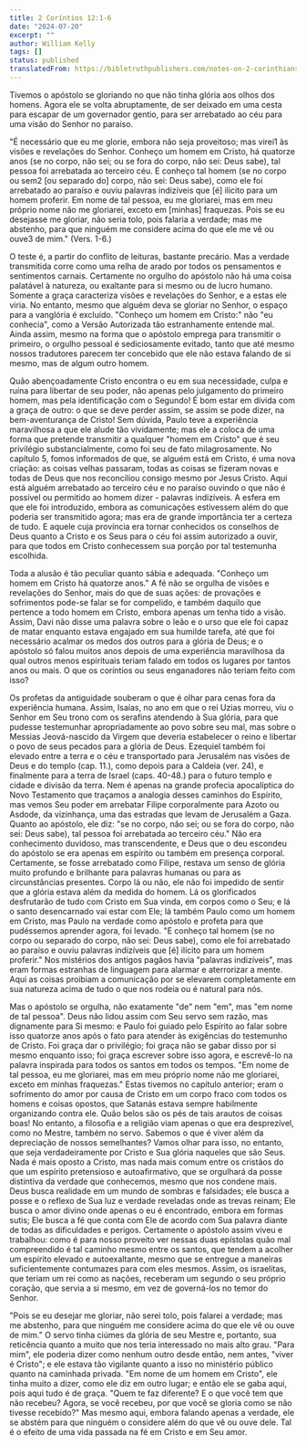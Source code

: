 ```yaml
---
title: 2 Coríntios 12:1-6
date: "2024-07-20"
excerpt: ""
author: William Kelly
tags: []
status: published
translatedFrom: https://bibletruthpublishers.com/notes-on-2-corinthians-12-1-6/william-kelly-wk/w-kelly/lac143224-lub-16163-5
---
```


Tivemos o apóstolo se gloriando no que não tinha glória aos olhos dos
homens. Agora ele se volta abruptamente, de ser deixado em uma cesta
para escapar de um governador gentio, para ser arrebatado ao céu para
uma visão do Senhor no paraíso.

"É necessário que eu me glorie, embora não seja proveitoso; mas virei1
às visões e revelações do Senhor. Conheço um homem em Cristo, há
quatorze anos (se no corpo, não sei; ou se fora do corpo, não sei: Deus
sabe), tal pessoa foi arrebatada ao terceiro céu. E conheço tal homem
(se no corpo ou sem2 \[ou separado do\] corpo, não sei: Deus sabe), como
ele foi arrebatado ao paraíso e ouviu palavras indizíveis que \[é\]
ilícito para um homem proferir. Em nome de tal pessoa, eu me gloriarei,
mas em meu próprio nome não me gloriarei, exceto em \[minhas\]
fraquezas. Pois se eu desejasse me gloriar, não seria tolo, pois falaria
a verdade; mas me abstenho, para que ninguém me considere acima do que
ele me vê ou ouve3 de mim." (Vers. 1-6.)

O teste é, a partir do conflito de leituras, bastante precário. Mas a
verdade transmitida corre como uma relha de arado por todos os
pensamentos e sentimentos carnais. Certamente no orgulho do apóstolo não
há uma coisa palatável à natureza, ou exaltante para si mesmo ou de
lucro humano. Somente a graça caracteriza visões e revelações do Senhor,
e a estas ele viria. No entanto, mesmo que alguém deva se gloriar no
Senhor, o espaço para a vanglória é excluído. "Conheço um homem em
Cristo:" não "eu conhecia", como a Versão Autorizada tão estranhamente
entende mal. Ainda assim, mesmo na forma que o apóstolo emprega para
transmitir o primeiro, o orgulho pessoal é sediciosamente evitado, tanto
que até mesmo nossos tradutores parecem ter concebido que ele não estava
falando de si mesmo, mas de algum outro homem.

Quão abençoadamente Cristo encontra o eu em sua necessidade, culpa e
ruína para libertar de seu poder, não apenas pelo julgamento do primeiro
homem, mas pela identificação com o Segundo! É bom estar em dívida com a
graça de outro: o que se deve perder assim, se assim se pode dizer, na
bem-aventurança de Cristo! Sem dúvida, Paulo teve a experiência
maravilhosa a que ele alude tão vividamente; mas ele a coloca de uma
forma que pretende transmitir a qualquer "homem em Cristo" que é seu
privilégio substancialmente, como foi seu de fato milagrosamente. No
capítulo 5, fomos informados de que, se alguém está em Cristo, é uma
nova criação: as coisas velhas passaram, todas as coisas se fizeram
novas e todas de Deus que nos reconciliou consigo mesmo por Jesus
Cristo. Aqui está alguém arrebatado ao terceiro céu e no paraíso ouvindo
o que não é possível ou permitido ao homem dizer - palavras indizíveis.
A esfera em que ele foi introduzido, embora as comunicações estivessem
além do que poderia ser transmitido agora; mas era de grande importância
ter a certeza de tudo. E aquele cuja província era tornar conhecidos os
conselhos de Deus quanto a Cristo e os Seus para o céu foi assim
autorizado a ouvir, para que todos em Cristo conhecessem sua porção por
tal testemunha escolhida.

Toda a alusão é tão peculiar quanto sábia e adequada. "Conheço um homem
em Cristo há quatorze anos." A fé não se orgulha de visões e revelações
do Senhor, mais do que de suas ações: de provações e sofrimentos pode-se
falar se for compelido, e também daquilo que pertence a todo homem em
Cristo, embora apenas um tenha tido a visão. Assim, Davi não disse uma
palavra sobre o leão e o urso que ele foi capaz de matar enquanto estava
engajado em sua humilde tarefa, até que foi necessário acalmar os medos
dos outros para a glória de Deus; e o apóstolo só falou muitos anos
depois de uma experiência maravilhosa da qual outros menos espirituais
teriam falado em todos os lugares por tantos anos ou mais. O que os
coríntios ou seus enganadores não teriam feito com isso?

Os profetas da antiguidade souberam o que é olhar para cenas fora da
experiência humana. Assim, Isaías, no ano em que o rei Uzias morreu, viu
o Senhor em Seu trono com os serafins atendendo à Sua glória, para que
pudesse testemunhar apropriadamente ao povo sobre seu mal, mas sobre o
Messias Jeová-nascido da Virgem que deveria estabelecer o reino e
libertar o povo de seus pecados para a glória de Deus. Ezequiel também
foi elevado entre a terra e o céu e transportado para Jerusalém nas
visões de Deus e do templo (cap. 11.), como depois para a Caldeia (ver.
24), e finalmente para a terra de Israel (caps. 40-48.) para o futuro
templo e cidade e divisão da terra. Nem é apenas na grande profecia
apocalíptica do Novo Testamento que traçamos a analogia desses caminhos
do Espírito, mas vemos Seu poder em arrebatar Filipe corporalmente para
Azoto ou Asdode, da vizinhança, uma das estradas que levam de Jerusalém
a Gaza. Quanto ao apóstolo, ele diz: "se no corpo, não sei; ou se fora
do corpo, não sei: Deus sabe), tal pessoa foi arrebatada ao terceiro
céu." Não era conhecimento duvidoso, mas transcendente, e Deus que o deu
escondeu do apóstolo se era apenas em espírito ou também em presença
corporal. Certamente, se fosse arrebatado como Filipe, restava um senso
de glória muito profundo e brilhante para palavras humanas ou para as
circunstâncias presentes. Corpo lá ou não, ele não foi impedido de
sentir que a glória estava além da medida do homem. Lá os glorificados
desfrutarão de tudo com Cristo em Sua vinda, em corpos como o Seu; e lá
o santo desencarnado vai estar com Ele; lá também Paulo como um homem em
Cristo, mas Paulo na verdade como apóstolo e profeta para que pudéssemos
aprender agora, foi levado. "E conheço tal homem (se no corpo ou
separado do corpo, não sei: Deus sabe), como ele foi arrebatado ao
paraíso e ouviu palavras indizíveis que \[é\] ilícito para um homem
proferir." Nos mistérios dos antigos pagãos havia "palavras indizíveis",
mas eram formas estranhas de linguagem para alarmar e aterrorizar a
mente. Aqui as coisas proibiam a comunicação por se elevarem
completamente em sua natureza acima de tudo o que nos rodeia ou é
natural para nós.

Mas o apóstolo se orgulha, não exatamente "de" nem "em", mas "em nome de
tal pessoa". Deus não lidou assim com Seu servo sem razão, mas
dignamente para Si mesmo: e Paulo foi guiado pelo Espírito ao falar
sobre isso quatorze anos após o fato para atender às exigências do
testemunho de Cristo. Foi graça dar o privilégio; foi graça não se gabar
disso por si mesmo enquanto isso; foi graça escrever sobre isso agora, e
escrevê-lo na palavra inspirada para todos os santos em todos os tempos.
"Em nome de tal pessoa, eu me gloriarei, mas em meu próprio nome não me
gloriarei, exceto em minhas fraquezas." Estas tivemos no capítulo
anterior; eram o sofrimento do amor por causa de Cristo em um corpo
fraco com todos os homens e coisas opostos, que Satanás estava sempre
habilmente organizando contra ele. Quão belos são os pés de tais arautos
de coisas boas! No entanto, a filosofia e a religião viam apenas o que
era desprezível, como no Mestre, também no servo. Sabemos o que é viver
além da depreciação de nossos semelhantes? Vamos olhar para isso, no
entanto, que seja verdadeiramente por Cristo e Sua glória naqueles que
são Seus. Nada é mais oposto a Cristo, mas nada mais comum entre os
cristãos do que um espírito pretensioso e autoafirmativo, que se
orgulhará da posse distintiva da verdade que conhecemos, mesmo que nos
condene mais. Deus busca realidade em um mundo de sombras e falsidades;
ele busca a posse e o reflexo de Sua luz e verdade reveladas onde as
trevas reinam; Ele busca o amor divino onde apenas o eu é encontrado,
embora em formas sutis; Ele busca a fé que conta com Ele de acordo com
Sua palavra diante de todas as dificuldades e perigos. Certamente o
apóstolo assim viveu e trabalhou: como é para nosso proveito ver nessas
duas epístolas quão mal compreendido é tal caminho mesmo entre os
santos, que tendem a acolher um espírito elevado e autoexaltante, mesmo
que se entregue a maneiras suficientemente contumazes para com eles
mesmos. Assim, os israelitas, que teriam um rei como as nações,
receberam um segundo o seu próprio coração, que servia a si mesmo, em
vez de governá-los no temor do Senhor.

\"Pois se eu desejar me gloriar, não serei tolo, pois falarei a verdade;
mas me abstenho, para que ninguém me considere acima do que ele vê ou
ouve de mim.\" O servo tinha ciúmes da glória de seu Mestre e, portanto,
sua reticência quanto a muito que nos teria interessado no mais alto
grau. \"Para mim\", ele poderia dizer como nenhum outro desde então, nem
antes, \"viver é Cristo\"; e ele estava tão vigilante quanto a isso no
ministério público quanto na caminhada privada. \"Em nome de um homem em
Cristo\", ele tinha muito a dizer, como ele diz em outro lugar; e então
ele se gaba aqui, pois aqui tudo é de graça. \"Quem te faz diferente? E
o que você tem que não recebeu? Agora, se você recebeu, por que você se
gloria como se não tivesse recebido?\" Mas mesmo aqui, embora falando
apenas a verdade, ele se abstém para que ninguém o considere além do que
vê ou ouve dele. Tal é o efeito de uma vida passada na fé em Cristo e em
Seu amor.
